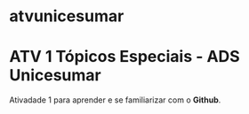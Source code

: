 # atvunicesumar
# ATV 1 Tópicos Especiais - ADS Unicesumar
Ativadade 1 para aprender e se familiarizar com o **Github**.
